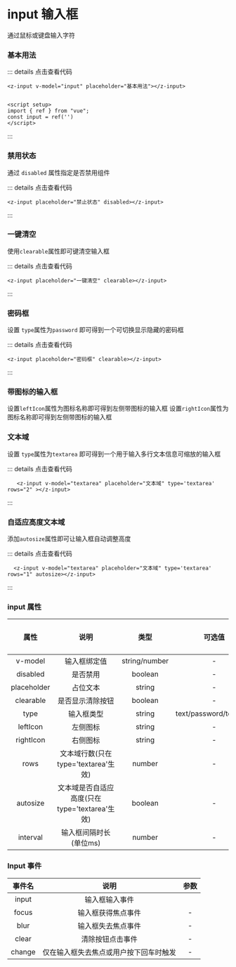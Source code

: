 # input 输入框

通过鼠标或键盘输入字符

### 基本用法

<z-input v-model="input" placeholder="基本用法"></z-input>


<script setup>
import { ref } from "vue";
const input = ref('')
const input1 = ref('')
const input2 = ref('')
const input3 = ref('')
const textarea = ref('')

</script>

::: details 点击查看代码
```vue
<z-input v-model="input" placeholder="基本用法"></z-input>


<script setup>
import { ref } from "vue";
const input = ref('')
</script>
```
:::


### 禁用状态
通过 `disabled` 属性指定是否禁用组件

<z-input v-model="input2" placeholder="禁用状态" disabled></z-input>


::: details 点击查看代码
```vue
<z-input placeholder="禁止状态" disabled></z-input>

```
:::


### 一键清空

使用`clearable`属性即可键清空输入框

<z-input v-model="input3" placeholder="一键清空" clearable></z-input>


::: details 点击查看代码
```vue
<z-input placeholder="一键清空" clearable></z-input>

```
:::


### 密码框
设置 `type`属性为`password` 即可得到一个可切换显示隐藏的密码框

<z-input v-model="input1" placeholder="密码框" type='password'></z-input>

::: details 点击查看代码
```vue
<z-input placeholder="密码框" clearable></z-input>

```
:::


### 带图标的输入框

设置`leftIcon`属性为图标名称即可得到左侧带图标的输入框
设置`rightIcon`属性为图标名称即可得到左侧带图标的输入框

<z-row>
    <z-col span="8">
        <z-input v-model="input" placeholder="带图标的输入框" leftIcon="icon-close"></z-input>
    </z-col>
</z-row>
<z-row>
    <z-col span="8">
        <z-input v-model="input" placeholder="带图标的输入框" rightIcon="icon-close"></z-input>
    </z-col>
</z-row>

### 文本域
设置 `type`属性为`textarea` 即可得到一个用于输入多行文本信息可缩放的输入框

<z-input v-model="textarea" placeholder="文本域" type='textarea' rows="2"></z-input>



::: details 点击查看代码
```vue
   <z-input v-model="textarea" placeholder="文本域" type='textarea' rows="2" ></z-input>

```
:::


### 自适应高度文本域

添加`autosize`属性即可让输入框自动调整高度

<z-input v-model="textarea" placeholder="文本域" type='textarea' rows="1" autosize></z-input>

::: details 点击查看代码
```vue
  <z-input v-model="textarea" placeholder="文本域" type='textarea' rows="1" autosize></z-input>
```
:::



### input 属性

|    属性      |       说明      |     类型       |  可选值               |     默认值     |
|:------------:|:--------------:|:--------------:|:------------------:|:----------------:|
| v-model   | 输入框绑定值  | string/number         | -                    | -                 |
| disabled   | 是否禁用  | boolean         | -                    |-                 |
| placeholder   | 占位文本  | string         | -                    |-                 |
| clearable   | 是否显示清除按钮  | boolean         | -                    |-                 |
| type   | 输入框类型  | string         | text/password/textarea        | text             |
| leftIcon   | 左侧图标  | string         | -                    |-                 |
| rightIcon   | 右侧图标  | string         | -                    |-                 |
| rows   | 文本域行数(只在type='textarea'生效)  | number         | -                    |-                 |
| autosize   | 文本域是否自适应高度(只在type='textarea'生效)  | boolean         | -                    |-                 |
| interval   | 输入框间隔时长(单位ms)  | number         | -                    |500         |



### Input 事件
|    事件名      |       说明      |     参数       |
|:------------:|:--------------:|:--------------:|
| input   | 输入框输入事件  | 	       |
| focus   | 输入框获得焦点事件  | -         |
| blur   | 输入框失去焦点事件  | -         |
| clear   | 清除按钮点击事件  | -         |
| change   | 仅在输入框失去焦点或用户按下回车时触发  | -         |
